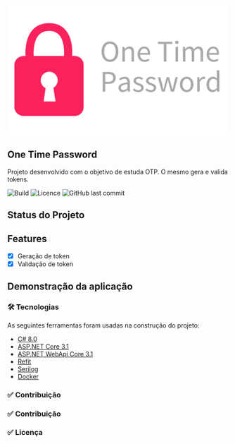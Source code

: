 ![Image](https://raw.githubusercontent.com/jacksonveroneze/OneTimePassword/main/assets/otp.png)

## One Time Password

Projeto desenvolvido com o objetivo de estuda OTP. O mesmo gera e valida tokens.

![Build](https://github.com/jacksonveroneze/OneTimePassword/workflows/Build/badge.svg)
![Licence](https://img.shields.io/github/license/jacksonveroneze/OneTimePassword?logoColor=%20)
![GitHub last commit](https://img.shields.io/github/last-commit/jacksonveroneze/OneTimePassword)

## Status do Projeto

## Features

- [x] Geração de token
- [x] Validação de token

## Demonstração da aplicação

### 🛠 Tecnologias

As seguintes ferramentas foram usadas na construção do projeto:

- [C# 8.0](https://docs.microsoft.com/pt-br/dotnet/csharp/)
- [ASP.NET Core 3.1](https://dotnet.microsoft.com/)
- [ASP.NET WebApi Core 3.1](https://dotnet.microsoft.com/apps/aspnet)
- [Refit](https://github.com/reactiveui/refit)
- [Serilog](https://serilog.net/)
- [Docker](https://www.docker.com/)

### ✅ Contribuição

### ✅ Contribuição

### ✅ Licença
